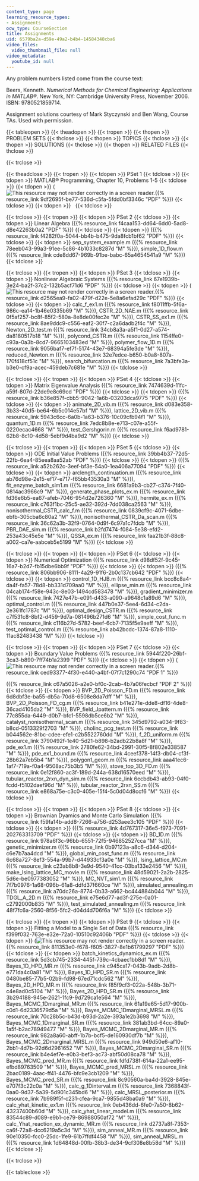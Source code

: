```yaml
---
content_type: page
learning_resource_types:
- Assignments
ocw_type: CourseSection
title: Assignments
uid: 6579ba2a-d59e-49a2-b4b4-14584348cba6
video_files:
  video_thumbnail_file: null
video_metadata:
  youtube_id: null
---
```


Any problem numbers listed come from the course text:

Beers, Kenneth. _Numerical Methods for Chemical Engineering: Applications in MATLAB®_. New York, NY: Cambridge University Press, November 2006. ISBN: 9780521859714.

Assignment solutions courtesy of Mark Styczynski and Ben Wang, Course TAs. Used with permission.

{{< tableopen >}}
{{< theadopen >}}
{{< tropen >}}
{{< thopen >}}
PROBLEM SETS
{{< thclose >}}
{{< thopen >}}
TOPICS
{{< thclose >}}
{{< thopen >}}
SOLUTIONS
{{< thclose >}}
{{< thopen >}}
RELATED FILES
{{< thclose >}}

{{< trclose >}}

{{< theadclose >}}
{{< tropen >}}
{{< tdopen >}}
PSet 1
{{< tdclose >}}
{{< tdopen >}}
MATLAB® Programming, Chapter 10, Problems 1-5
{{< tdclose >}}
{{< tdopen >}}
(![This resource may not render correctly in a screen reader.](/images/inacessible.gif){{% resource_link 9df2695f-be77-536d-c5fa-5fdd0bf3346c "PDF" %}})
{{< tdclose >}}
{{< tdopen >}}
 
{{< tdclose >}}

{{< trclose >}}
{{< tropen >}}
{{< tdopen >}}
PSet 2
{{< tdclose >}}
{{< tdopen >}}
Linear Algebra ({{% resource_link f4caa153-dd64-6dd0-5ad8-d8e42263b0a2 "PDF" %}})
{{< tdclose >}}
{{< tdopen >}}
({{% resource_link f4282f0a-5044-bb4b-b475-9da8fcb1bf62 "PDF" %}})
{{< tdclose >}}
{{< tdopen >}}
sep\_system\_example.m ({{% resource_link 78eeb043-99a3-91ee-5c86-4b1033c8287d "M" %}}), simple\_1D\_flow.m ({{% resource_link cde8dd67-969b-91be-babc-65a4654541a9 "M" %}})
{{< tdclose >}}

{{< trclose >}}
{{< tropen >}}
{{< tdopen >}}
PSet 3
{{< tdclose >}}
{{< tdopen >}}
Nonlinear Algebraic Systems ({{% resource_link 67e1939b-3e24-ba2f-37c2-132b5acf71d6 "PDF" %}})
{{< tdclose >}}
{{< tdopen >}}
(![This resource may not render correctly in a screen reader.](/images/inacessible.gif){{% resource_link d2565ea9-fa02-479f-d22e-5e8a6efad29c "PDF" %}})
{{< tdclose >}}
{{< tdopen >}}
calc\_f\_ex1.m ({{% resource_link f8011ffb-5f6a-986c-ea14-1b46e0335b69 "M" %}}), CSTR\_2D\_NAE.m ({{% resource_link 0f5af257-bc8f-85f2-580a-8e8de00fec2e "M" %}}), CSTR\_SS\_ex1.m ({{% resource_link 8ae9ddc9-c556-eaf2-30f7-c2a6dadb2f4c "M" %}}), Newton\_2D\_test.m ({{% resource_link 34cb8a3a-a5f1-0d27-a574-da8180517b18 "M" %}}), polycond\_CSTR.m ({{% resource_link 1154ffe0-c93a-0a3b-8cd7-9665103483ed "M" %}}), polymer\_flow\_1D.m ({{% resource_link 9056baf7-ef7f-5174-43e7-68394a5fe3de "M" %}}), reduced\_Newton.m ({{% resource_link 32e7edce-b650-b0a8-807a-170f418cf51c "M" %}}), search\_bifurcation.m ({{% resource_link 7a3bfe3a-b3e0-cf9a-acec-459deb7c681e "M" %}})
{{< tdclose >}}

{{< trclose >}}
{{< tropen >}}
{{< tdopen >}}
PSet 4
{{< tdclose >}}
{{< tdopen >}}
Matrix Eigenvalue Analysis ({{% resource_link 7474639d-11fc-a59f-807d-22de9e8c69cd "PDF" %}})
{{< tdclose >}}
{{< tdopen >}}
({{% resource_link b36e857f-cbb5-9042-1a6b-03203dca9775 "PDF" %}})
{{< tdclose >}}
{{< tdopen >}}
animate\_2D\_vib.m ({{% resource_link d083e358-3b33-40d5-be64-6b5c014e57bf "M" %}}), lattice\_2D\_vib.m ({{% resource_link 5943c6cc-6a0b-1a63-b376-10c09cfb94f1 "M" %}}), quantum\_1D.m ({{% resource_link 7edc8b8e-e713-c07e-a55f-0220ecac4668 "M" %}}), test\_Gershgorin.m ({{% resource_link f6ad9781-62b8-8c10-4d58-5ebf9d4ba9d2 "M" %}})
{{< tdclose >}}

{{< trclose >}}
{{< tropen >}}
{{< tdopen >}}
PSet 5
{{< tdclose >}}
{{< tdopen >}}
ODE Initial Value Problems ({{% resource_link 39bb4b37-72d5-22fb-6ea4-85eea8aa52ab "PDF" %}})
{{< tdclose >}}
{{< tdopen >}}
({{% resource_link a52b262c-3eef-bf3e-54a0-1ea406a77094 "PDF" %}})
{{< tdclose >}}
{{< tdopen >}}
arclength\_continuation.m ({{% resource_link ab76d98e-2e15-ef17-e717-f65bb43530a3 "M" %}}), fit\_enzyme\_batch\_sim1.m ({{% resource_link 6681a9b3-cb27-c374-7f40-0814ac3966c9 "M" %}}), generate\_phase\_plots\_ex.m ({{% resource_link fd36e6b5-ea67-afeb-7046-954d2e726360 "M" %}}), hermite\_ex.m ({{% resource_link c763f1bc-25c5-ae32-392d-7dd038ca2563 "M" %}}), nonisothermal\_CSTR\_calc\_f.m ({{% resource_link 0839cf9c-4071-6dbe-ebfb-305cba6c80a2 "M" %}}), nonisothermal\_CSTR\_Da\_scan.m ({{% resource_link 36c62a3b-32f9-0764-0d9f-6c97a1c7fdcb "M" %}}), PBR\_DAE\_sim.m ({{% resource_link b2fd7474-f084-5e38-efd2-253a43c45e5e "M" %}}), QSSA\_ex.m ({{% resource_link faa21b3f-88c8-a002-ca7e-aabceb5e5199 "M" %}})
{{< tdclose >}}

{{< trclose >}}
{{< tropen >}}
{{< tdopen >}}
PSet 6
{{< tdclose >}}
{{< tdopen >}}
Numerical Optimization ({{% resource_link d98df52f-9c45-16a7-b2d7-fb15dbe6bb9f "PDF" %}})
{{< tdclose >}}
{{< tdopen >}}
({{% resource_link 806bb906-8111-4a29-91f6-2b0c137cb642 "PDF" %}})
{{< tdclose >}}
{{< tdopen >}}
control\_1D\_HJB.m ({{% resource_link bcc8c8a4-da4f-fa57-78d8-bb331d709aa0 "M" %}}), ellipse\_min.m ({{% resource_link 04cab174-f58e-943c-8e03-1494cd583478 "M" %}}), gradient\_minimizer.m ({{% resource_link 7427e47b-e091-d433-a090-a9648c1a89d6 "M" %}}), optimal\_control.m ({{% resource_link 447b0e37-5ee4-6d34-c2da-2e361fc1787c "M" %}}), optimal\_design\_CSTR.m ({{% resource_link c7f531c8-8bf2-d459-9d7a-081496b271d6 "M" %}}), simple\_cost\_func.m ({{% resource_link c116b27d-5782-beef-6cb7-7135f5e9aeff "M" %}}), test\_optimal\_control.m ({{% resource_link ab42bcdc-1374-87a8-1110-11ac82483438 "M" %}})
{{< tdclose >}}

{{< trclose >}}
{{< tropen >}}
{{< tdopen >}}
PSet 7
{{< tdclose >}}
{{< tdopen >}}
Boundary Value Problems ({{% resource_link 5944f220-26bf-3ca3-b890-7ff74b1a2399 "PDF" %}})
{{< tdclose >}}
{{< tdopen >}}
(![This resource may not render correctly in a screen reader.](/images/inacessible.gif){{% resource_link ced93377-4f30-e440-a4bf-07f7c1290c74 "PDF 1" %}})  
  
({{% resource_link c67a5026-a2e0-bf0c-2cab-4b7a06fecbcf "PDF 2" %}})
{{< tdclose >}}
{{< tdopen >}}
BVP\_2D\_Poisson\_FD.m ({{% resource_link 6d8dbf3e-ba55-db5a-70d8-6508e8da7dff "M" %}}), BVP\_2D\_Poisson\_FD\_cg.m ({{% resource_link b41e271e-dde8-df16-4de8-36cad4105da2 "M" %}}), BVP\_field\_Jpattern.m ({{% resource_link 77c855da-6449-d0b7-bfc1-5598db5ce6b2 "M" %}}), catalyst\_nonisothermal\_scan.m ({{% resource_link 345d9792-a034-9f83-b8cd-0513329f2703 "M" %}}), cholinc\_pcg\_test.m ({{% resource_link b044562e-81bc-cdee-efe1-c2b5522760dd "M" %}}), f\_2D\_uniform.m ({{% resource_link 3790492f-1e40-5d21-b898-b2adb22b8a8f "M" %}}), pde\_ex1.m ({{% resource_link 2780fe62-34bd-2991-30f5-8f802e338587 "M" %}}), pde\_ex1\_bound.m ({{% resource_link 4ceef378-14f3-db04-cf3f-28b62a7eb5b4 "M" %}}), polygon1\_geom.m ({{% resource_link aaa41ec6-1af7-719a-f0a4-9508ac75b3b5 "M" %}}), stove\_top\_3D\_FD.m ({{% resource_link 0e12f860-ac3f-189d-244a-638d16570eed "M" %}}), tubular\_reactor\_2rxn\_dyn\_sim.m ({{% resource_link 6ecbdb43-ab93-04f0-fcdd-f5102daef96d "M" %}}), tubular\_reactor\_2rxn\_SS.m ({{% resource_link e868a75e-c3c0-405e-15f4-5c0d04d8ccf6 "M" %}})
{{< tdclose >}}

{{< trclose >}}
{{< tropen >}}
{{< tdopen >}}
PSet 8
{{< tdclose >}}
{{< tdopen >}}
Brownian Dyamics and Monte Carlo Simulation ({{% resource_link f59fa14b-add8-7266-a756-d253aee3c105 "PDF" %}})
{{< tdclose >}}
{{< tdopen >}}
({{% resource_link 4d767317-36e5-f973-7091-202763313709 "PDF" %}})
{{< tdclose >}}
{{< tdopen >}}
BD\_1D.m ({{% resource_link 978a6f3c-96bb-6551-72f5-946852527cca "M" %}}), genetic\_minimizer.m ({{% resource_link 0b97123a-a8c6-d344-d204-c6e7b7aa4dcd "M" %}}), global\_min\_cost\_func.m ({{% resource_link 6c68a727-8ef3-554a-99b7-d44933cf3a0e "M" %}}), Ising\_lattice\_MC.m ({{% resource_link c23ab8b8-3e9d-9540-41cc-03ba133e2456 "M" %}}), make\_Ising\_lattice\_MC\_movie.m ({{% resource_link 48d59021-2a2b-2825-5d6e-be0977383052 "M" %}}), MC\_NVT\_sim1.m ({{% resource_link 7f7b0976-1a68-096b-61a8-ddfd37f660ce "M" %}}), simulated\_annealing.m ({{% resource_link a70dc26a-8774-0b33-a662-bc444884b044 "M" %}}), TDGL\_A\_2D.m ({{% resource_link e75e6d77-ad3f-275e-0a01-c2792000b835 "M" %}}), test\_simulated\_annealing.m ({{% resource_link 48f7fc6a-2560-8f56-5fc2-d04d4d706f6a "M" %}})
{{< tdclose >}}

{{< trclose >}}
{{< tropen >}}
{{< tdopen >}}
PSet 9
{{< tdclose >}}
{{< tdopen >}}
Fitting a Model to a Single Set of Data ({{% resource_link f399f032-763e-e32e-72a0-10510c92406b "PDF" %}})
{{< tdclose >}}
{{< tdopen >}}
(![This resource may not render correctly in a screen reader.](/images/inacessible.gif){{% resource_link 811353e0-f678-f605-3827-8e1b61799297 "PDF" %}})
{{< tdclose >}}
{{< tdopen >}}
batch\_kinetics\_dynamics\_ex.m ({{% resource_link 5d3cb745-2334-445f-739c-4cbaec1bb8df "M" %}}), Bayes\_1D\_HPD\_MR.m ({{% resource_link c945ca17-043b-9adb-2d8b-e771da4c0a81 "M" %}}), Bayes\_1D\_HPD\_SR.m ({{% resource_link 0480be85-77b5-02b9-fd98-67ed71cdc562 "M" %}}), Bayes\_2D\_HPD\_MR.m ({{% resource_link f85f9cf3-022a-548b-3b71-c4e8ad0c5104 "M" %}}), Bayes\_2D\_HPD\_SR.m ({{% resource_link 3b294188-945e-2621-1fc9-9d729ca1e564 "M" %}}), Bayes\_MCMC\_1Dmarginal\_MR.m ({{% resource_link 61a19e65-5d17-900b-c0d1-6d2336579d5a "M" %}}), Bayes\_MCMC\_1Dmarginal\_MRSL.m ({{% resource_link 70c28b5c-b43d-b93d-2a2e-393a1e2b3698 "M" %}}), Bayes\_MCMC\_1Dmarginal\_SR.m ({{% resource_link 381ab3bd-64cc-89a0-1a5f-b2ac78949477 "M" %}}), Bayes\_MCMC\_2Dmarginal\_MR.m ({{% resource_link 982a8a60-abff-1b7b-bcf5-de160930df7b "M" %}}), Bayes\_MCMC\_2Dmarginal\_MRSL.m ({{% resource_link 949d50e6-af10-2bb1-4d7b-92d6d2961652 "M" %}}), Bayes\_MCMC\_2Dmarginal\_SR.m ({{% resource_link b4e4ef7e-e0b3-bef3-ac73-abf50d08ca78 "M" %}}), Bayes\_MCMC\_pred\_MR.m ({{% resource_link fdfd738f-614a-22a1-ee95-efbd89763509 "M" %}}), Bayes\_MCMC\_pred\_MRSL.m ({{% resource_link 2bac0189-4aac-ff41-4476-bfc9e3cb1209 "M" %}}), Bayes\_MCMC\_pred\_SR.m ({{% resource_link 8c90560a-ba4d-3928-845e-e707f3c22c0a "M" %}}), calc\_g\_1Dinterval.m ({{% resource_link 7368843f-0aa0-9d37-5a39-5d901c345bd6 "M" %}}), calc\_MRSL\_posterior.m ({{% resource_link 7b989f5f-c231-cfea-9ca7-9855d48ba0a9 "M" %}}), calc\_yhat\_kinetic\_ex1.m ({{% resource_link 0eb436dd-6fe0-7a50-8b62-43237400b60d "M" %}}), calc\_yhat\_linear\_model.m ({{% resource_link 83544c89-d089-e9b1-ce79-86988050af72 "M" %}}), calc\_Yhat\_reaction\_ex\_dynamic\_MR.m ({{% resource_link d2737a8f-7353-ca6f-72a8-dcc6219a5c3d "M" %}}), sim\_anneal\_MR.m ({{% resource_link 90e10350-fcc0-25dc-1fe9-61b7ffdf4458 "M" %}}), sim\_anneal\_MRSL.m ({{% resource_link 1d64848d-00fb-38b3-de34-9cf308e8b58d "M" %}})
{{< tdclose >}}

{{< trclose >}}

{{< tableclose >}}